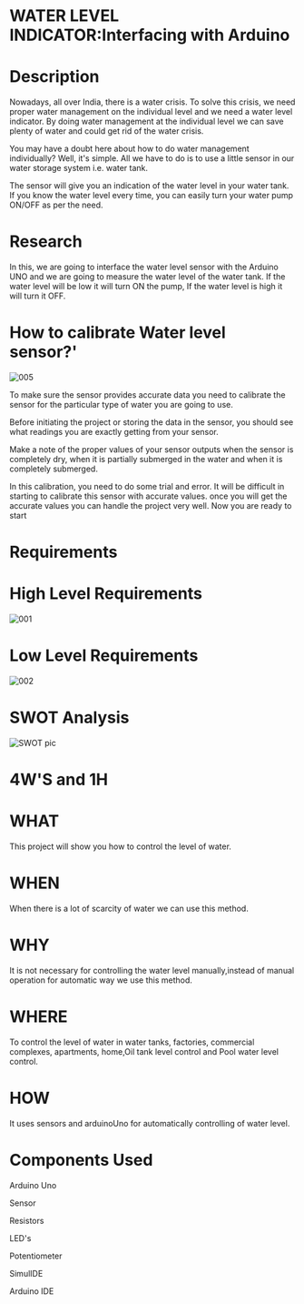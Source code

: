 # WATER LEVEL INDICATOR:Interfacing with Arduino

# Description

Nowadays, all over India, there is a water crisis. To solve this crisis, we need proper water management on the individual level and we need a water level indicator. By doing water management at the individual level we can save plenty of water and could get rid of the water crisis.

You may have a doubt here about how to do water management individually? Well, it's simple. All we have to do is to use a little sensor in our water storage system i.e. water tank.

The sensor will give you an indication of the water level in your water tank. If you know the water level every time, you can easily turn your water pump ON/OFF as per the need.
# Research
In this, we are going to interface the water level sensor with the Arduino UNO and we are going to measure the water level of the water tank. If the water level will be low it will turn ON the pump, If the water level is high it will turn it OFF.


# How to calibrate Water level sensor?'
![005](https://user-images.githubusercontent.com/99243667/157036281-c157bdb9-2b6d-4d8b-b81c-fa8a7fcb0d08.jpg)

To make sure the sensor provides accurate data you need to calibrate the sensor for the particular type of water you are going to use.

Before initiating the project or storing the data in the sensor, you should see what readings you are exactly getting from your sensor.

Make a note of the proper values of your sensor outputs when the sensor is completely dry, when it is partially submerged in the water and when it is completely submerged.

In this calibration, you need to do some trial and error. It will be difficult in starting to calibrate this sensor with accurate values. once you will get the accurate values you can handle the project very well. Now you are ready to start

# Requirements

# High Level Requirements
![001](https://user-images.githubusercontent.com/99243667/157011178-55876a2f-0394-4878-8858-1b9b9f98dc4b.png)


# Low Level Requirements
![002](https://user-images.githubusercontent.com/99243667/157011247-16040941-73ca-4ab0-aabf-33cef081c8b9.png)


# SWOT Analysis
![SWOT pic](https://user-images.githubusercontent.com/99243667/157016169-f307279a-f67a-4e58-90aa-e9f8f7223796.jpg)


# 4W'S and 1H

# WHAT
This project will show you how to control the level of water.

# WHEN
When there is a lot of scarcity of water we can use this method.

# WHY
It is not necessary for controlling the water level manually,instead of manual operation for automatic way we use this method.

# WHERE
To control the level of water in water tanks, factories, commercial complexes, apartments, home,Oil tank level control and Pool water level control.
# HOW
It uses sensors and arduinoUno for automatically controlling of water level.

# Components Used
Arduino Uno

Sensor

Resistors

LED's

Potentiometer

SimulIDE

Arduino IDE
